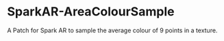 # SparkAR-AreaColourSample
A Patch for Spark AR to sample the average colour of 9 points in a texture.
